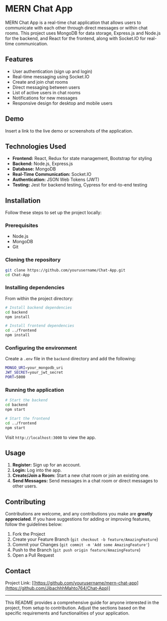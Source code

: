 
# MERN Chat App

MERN Chat App is a real-time chat application that allows users to communicate with each other through direct messages or within chat rooms. This project uses MongoDB for data storage, Express.js and Node.js for the backend, and React for the frontend, along with Socket.IO for real-time communication.

## Features

- User authentication (sign up and login)
- Real-time messaging using Socket.IO
- Create and join chat rooms
- Direct messaging between users
- List of active users in chat rooms
- Notifications for new messages
- Responsive design for desktop and mobile users

## Demo

Insert a link to the live demo or screenshots of the application.

## Technologies Used

- **Frontend:** React, Redux for state management, Bootstrap for styling
- **Backend:** Node.js, Express.js
- **Database:** MongoDB
- **Real-Time Communication:** Socket.IO
- **Authentication:** JSON Web Tokens (JWT)
- **Testing:** Jest for backend testing, Cypress for end-to-end testing

## Installation

Follow these steps to set up the project locally:

### Prerequisites

- Node.js
- MongoDB
- Git

### Cloning the repository

```bash
git clone https://github.com/yourusername/Chat-App.git
cd Chat-App
```

### Installing dependencies

From within the project directory:

```bash
# Install backend dependencies
cd backend
npm install

# Install frontend dependencies
cd ../frontend
npm install
```

### Configuring the environment

Create a `.env` file in the `backend` directory and add the following:

```bash
MONGO_URI=your_mongodb_uri
JWT_SECRET=your_jwt_secret
PORT=5000
```

### Running the application

```bash
# Start the backend
cd backend
npm start

# Start the frontend
cd ../frontend
npm start
```

Visit `http://localhost:3000` to view the app.

## Usage

1. **Register:** Sign up for an account.
2. **Login:** Log into the app.
3. **Create/Join a Room:** Start a new chat room or join an existing one.
4. **Send Messages:** Send messages in a chat room or direct messages to other users.

## Contributing

Contributions are welcome, and any contributions you make are **greatly appreciated**. If you have suggestions for adding or improving features, follow the guidelines below:

1. Fork the Project
2. Create your Feature Branch (`git checkout -b feature/AmazingFeature`)
3. Commit your Changes (`git commit -m 'Add some AmazingFeature'`)
4. Push to the Branch (`git push origin feature/AmazingFeature`)
5. Open a Pull Request

## Contact

Project Link: [[https://github.com/yourusername/mern-chat-app](https://github.com/JibachhhMahto764/Chat-App)]

---

This README provides a comprehensive guide for anyone interested in the project, from setup to contribution. Adjust the sections based on the specific requirements and functionalities of your application.
